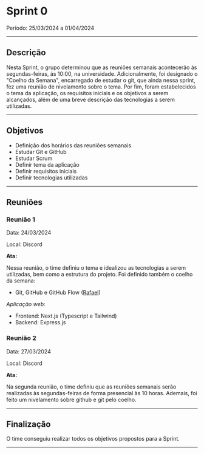 # Sprint 0

Período: 25/03/2024 a 01/04/2024

---

## Descrição

Nesta Sprint, o grupo determinou que as reuniões semanais acontecerão às segundas-feiras, às 10:00, na universidade. Adicionalmente, foi designado o "Coelho da Semana", encarregado de estudar o git, que ainda nessa sprint, fez uma reunião de nivelamento sobre o tema. Por fim, foram estabelecidos o tema da aplicação, os requisitos iniciais e os objetivos a serem alcançados, além de uma breve descrição das tecnologias a serem utilizadas.

---

## Objetivos

- Definição dos horários das reuniões semanais
- Estudar Git e GitHub
- Estudar Scrum
- Definir tema da aplicação
- Definir requisitos iniciais
- Definir tecnologias utilizadas

---

## Reuniões

### Reunião 1

Data: 24/03/2024

Local: Discord

**Ata:**

Nessa reunião, o time definiu o tema e idealizou as tecnologias a serem utilizadas, bem como a estrutura do projeto. Foi definido também o coelho da semana:

- Git, GitHub e GitHub Flow ([Rafael](https://github.com/rafgpereira))

*Aplicação web:*
 - Frontend: Next.js (Typescript e Tailwind)
 - Backend: Express.js



### Reunião 2

Data: 27/03/2024

Local: Discord

**Ata:**

Na segunda reunião, o time definiu que as reuniões semanais serão realizadas às segundas-feiras de forma presencial às 10 horas. Ademais, foi feito um nivelamento sobre github e git pelo coelho.

---

## Finalização

O time conseguiu realizar todos os objetivos propostos para a Sprint.

---
